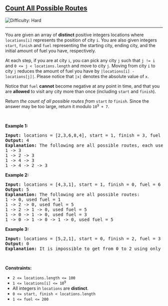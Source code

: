 <h2><a href="https://leetcode.com/problems/count-all-possible-routes">Count All Possible Routes</a></h2> <img src='https://img.shields.io/badge/Difficulty-Hard-red' alt='Difficulty: Hard' /><hr><p>You are given an array of <strong>distinct</strong> positive integers locations where <code>locations[i]</code> represents the position of city <code>i</code>. You are also given integers <code>start</code>, <code>finish</code> and <code>fuel</code> representing the starting city, ending city, and the initial amount of fuel you have, respectively.</p>

<p>At each step, if you are at city <code>i</code>, you can pick any city <code>j</code> such that <code>j != i</code> and <code>0 &lt;= j &lt; locations.length</code> and move to city <code>j</code>. Moving from city <code>i</code> to city <code>j</code> reduces the amount of fuel you have by <code>|locations[i] - locations[j]|</code>. Please notice that <code>|x|</code> denotes the absolute value of <code>x</code>.</p>

<p>Notice that <code>fuel</code> <strong>cannot</strong> become negative at any point in time, and that you are <strong>allowed</strong> to visit any city more than once (including <code>start</code> and <code>finish</code>).</p>

<p>Return <em>the count of all possible routes from </em><code>start</code> <em>to</em> <code>finish</code>. Since the answer may be too large, return it modulo <code>10<sup>9</sup> + 7</code>.</p>

<p>&nbsp;</p>
<p><strong class="example">Example 1:</strong></p>

<pre>
<strong>Input:</strong> locations = [2,3,6,8,4], start = 1, finish = 3, fuel = 5
<strong>Output:</strong> 4
<strong>Explanation:</strong> The following are all possible routes, each uses 5 units of fuel:
1 -&gt; 3
1 -&gt; 2 -&gt; 3
1 -&gt; 4 -&gt; 3
1 -&gt; 4 -&gt; 2 -&gt; 3
</pre>

<p><strong class="example">Example 2:</strong></p>

<pre>
<strong>Input:</strong> locations = [4,3,1], start = 1, finish = 0, fuel = 6
<strong>Output:</strong> 5
<strong>Explanation:</strong> The following are all possible routes:
1 -&gt; 0, used fuel = 1
1 -&gt; 2 -&gt; 0, used fuel = 5
1 -&gt; 2 -&gt; 1 -&gt; 0, used fuel = 5
1 -&gt; 0 -&gt; 1 -&gt; 0, used fuel = 3
1 -&gt; 0 -&gt; 1 -&gt; 0 -&gt; 1 -&gt; 0, used fuel = 5
</pre>

<p><strong class="example">Example 3:</strong></p>

<pre>
<strong>Input:</strong> locations = [5,2,1], start = 0, finish = 2, fuel = 3
<strong>Output:</strong> 0
<strong>Explanation:</strong> It is impossible to get from 0 to 2 using only 3 units of fuel since the shortest route needs 4 units of fuel.
</pre>

<p>&nbsp;</p>
<p><strong>Constraints:</strong></p>

<ul>
	<li><code>2 &lt;= locations.length &lt;= 100</code></li>
	<li><code>1 &lt;= locations[i] &lt;= 10<sup>9</sup></code></li>
	<li>All integers in <code>locations</code> are <strong>distinct</strong>.</li>
	<li><code>0 &lt;= start, finish &lt; locations.length</code></li>
	<li><code>1 &lt;= fuel &lt;= 200</code></li>
</ul>
